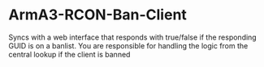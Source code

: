 # ArmA3-RCON-Ban-Client
Syncs with a web interface that responds with true/false if the responding GUID is on a banlist. You are responsible for handling the logic from the central lookup if the client is banned
